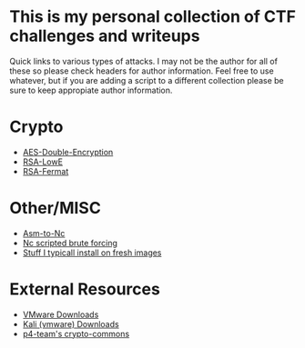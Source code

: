 # This is my personal collection of CTF challenges and writeups

Quick links to various types of attacks. I may not be the author for all of these so please check headers for author information. Feel free to use whatever, but if you are adding
a script to a different collection please be sure to keep appropiate author information.

# Crypto
* [AES-Double-Encryption](https://github.com/Cooperw/ctf/tree/master/2020-08-06-spiderlabsctf/malcom)
* [RSA-LowE](https://github.com/Cooperw/ctf/tree/master/2020-08-05-init/Fermat)
* [RSA-Fermat](https://github.com/Cooperw/ctf/tree/master/2020-08-05-init/LowE)
 
# Other/MISC
* [Asm-to-Nc](https://github.com/Cooperw/ctf/blob/master/2020-08-05-init/AsmToNc/return7.py)
* [Nc scripted brute forcing](https://github.com/Cooperw/ctf/blob/master/2020-08-05-init/NcBrute-CaaS/CaaS.py)
* [Stuff I typicall install on fresh images](https://github.com/Cooperw/ctf/blob/master/install.sh)

# External Resources
* [VMware Downloads](https://www.vmware.com/products/workstation-player/workstation-player-evaluation.html)
* [Kali (vmware) Downloads](https://www.offensive-security.com/kali-linux-vm-vmware-virtualbox-image-download/)
* [p4-team's crypto-commons](https://github.com/p4-team/crypto-commons)
